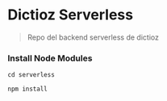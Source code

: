 # Dictioz Serverless
>Repo del backend serverless de dictioz

### Install Node Modules 
`cd serverless`

`npm install`

